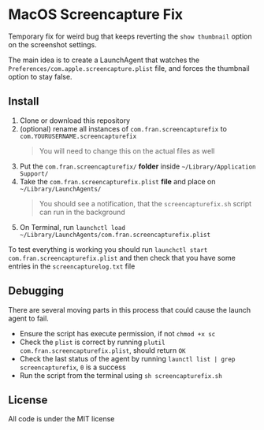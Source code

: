 # MacOS Screencapture Fix

Temporary fix for weird bug that keeps reverting the `show thumbnail` option on the screenshot settings.

The main idea is to create a LaunchAgent that watches the `Preferences/com.apple.screencapture.plist` file, and forces the thumbnail option to stay false.

## Install
1. Clone or download this repository
2. (optional) rename all instances of `com.fran.screencapturefix` to `com.YOURUSERNAME.screencapturefix`
    > You will need to change this on the actual files as well
3. Put the `com.fran.screencapturefix/` **folder** inside `~/Library/Application Support/`
4. Take the `com.fran.screencapturefix.plist` **file** and place on `~/Library/LaunchAgents/`
    > You should see a notification, that the `screencapturefix.sh` script can run in the background
5. On Terminal, run `launchctl load ~/Library/LaunchAgents/com.fran.screencapturefix.plist`

To test everything is working you should run
`launchctl start com.fran.screencapturefix.plist`
and then check that you have some entries in the `screencapturelog.txt` file

## Debugging
There are several moving parts in this process that could cause the launch agent to fail.

- Ensure the script has execute permission, if not `chmod +x sc`
- Check the `plist` is correct by running `plutil com.fran.screencapturefix.plist`, should return `OK`
- Check the last status of the agent by running `launctl list | grep screencapturefix`, `0` is a success
- Run the script from the terminal using `sh screencapturefix.sh`


## License
All code is under the MIT license
